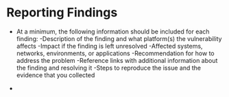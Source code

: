 # Reporting Findings

- At a minimum, the following information should be included for each finding:
    -Description of the finding and what platform(s) the vulnerability affects
    -Impact if the finding is left unresolved
    -Affected systems, networks, environments, or applications
    -Recommendation for how to address the problem
    -Reference links with additional information about the finding and resolving it
    -Steps to reproduce the issue and the evidence that you collected

- 